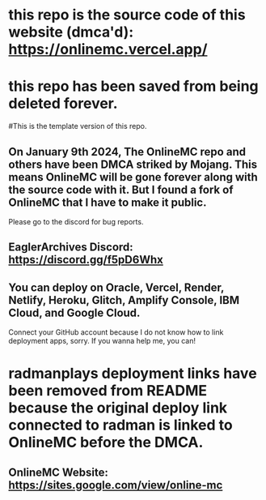 # this repo is the source code of this website (dmca'd): https://onlinemc.vercel.app/
# this repo has been saved from being deleted forever.

#This is the template version of this repo.

## On January 9th 2024, The OnlineMC repo and others have been DMCA striked by Mojang. This means OnlineMC will be gone forever along with the source code with it. But I found a fork of OnlineMC that I have to make it public.

Please go to the discord for bug reports.
## EaglerArchives Discord: https://discord.gg/f5pD6Whx

## You can deploy on Oracle, Vercel, Render, Netlify, Heroku, Glitch, Amplify Console, IBM Cloud, and Google Cloud.
Connect your GitHub account because I do not know how to link deployment apps, sorry. If you wanna help me, you can!

# radmanplays deployment links have been removed from README because the original deploy link connected to radman is linked to OnlineMC before the DMCA.

## OnlineMC Website: https://sites.google.com/view/online-mc
